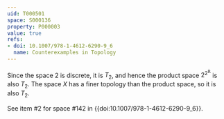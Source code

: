 ```yaml
---
uid: T000501
space: S000136
property: P000003
value: true
refs:
- doi: 10.1007/978-1-4612-6290-9_6
  name: Counterexamples in Topology
---
```


Since the space 2 is discrete, it is $T_2$, and hence the product space $2^{2^\mathbb{R}}$ is also $T_2$.  The space $X$ has a finer topology than the product space, so it is also $T_2$.

See item #2 for space #142 in {{doi:10.1007/978-1-4612-6290-9_6}}.
